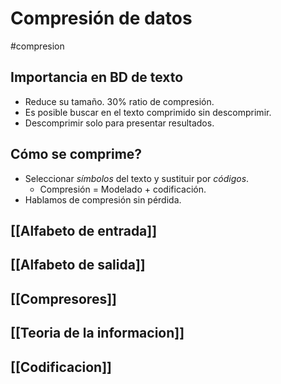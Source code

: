 # Compresión de datos
#compresion
## Importancia en BD de texto
- Reduce su tamaño. 30% ratio de compresión.
- Es posible buscar en el texto comprimido sin descomprimir.
- Descomprimir solo para presentar resultados.
## Cómo se comprime?
- Seleccionar *símbolos* del texto y sustituir por *códigos*.
	- Compresión = Modelado + codificación.
- Hablamos de compresión sin pérdida.
## [[Alfabeto de entrada]]
## [[Alfabeto de salida]]
## [[Compresores]]
## [[Teoria de la informacion]]
## [[Codificacion]]